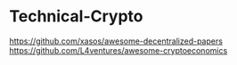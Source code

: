 # Technical-Crypto

https://github.com/xasos/awesome-decentralized-papers
https://github.com/L4ventures/awesome-cryptoeconomics
